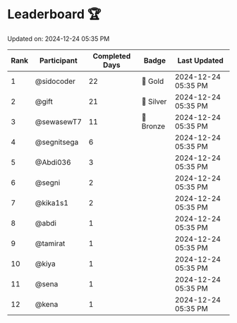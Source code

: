 # Leaderboard 🏆

Updated on: 2024-12-24 05:35 PM

| Rank | Participant       | Completed Days | Badge      | Last Updated         |
|------|-------------------|----------------|------------|----------------------|
| 1    | @sidocoder        | 22             | 🏅 Gold     | 2024-12-24 05:35 PM |
| 2    | @gift             | 21             | 🥈 Silver   | 2024-12-24 05:35 PM |
| 3    | @sewasewT7        | 11             | 🥉 Bronze   | 2024-12-24 05:35 PM |
| 4    | @segnitsega       | 6              |            | 2024-12-24 05:35 PM |
| 5    | @Abdi036          | 3              |            | 2024-12-24 05:35 PM |
| 6    | @segni            | 2              |            | 2024-12-24 05:35 PM |
| 7    | @kika1s1          | 2              |            | 2024-12-24 05:35 PM |
| 8    | @abdi             | 1              |            | 2024-12-24 05:35 PM |
| 9    | @tamirat          | 1              |            | 2024-12-24 05:35 PM |
| 10   | @kiya             | 1              |            | 2024-12-24 05:35 PM |
| 11   | @sena             | 1              |            | 2024-12-24 05:35 PM |
| 12   | @kena             | 1              |            | 2024-12-24 05:35 PM |
